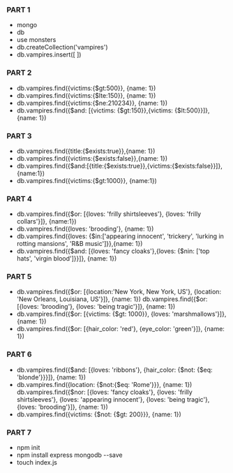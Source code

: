 ### PART 1
- mongo
- db
- use monsters
- db.createCollection('vampires')
- db.vampires.insert([ <paste seed file contents>])

### PART 2
<!-- Added {name: 1} to each query to just return the vampires' names and not their whole data object -->
- db.vampires.find({victims:{$gt:500}}, {name: 1})
- db.vampires.find({victims:{$lte:150}}, {name: 1})
- db.vampires.find({victims:{$ne:210234}}, {name: 1})
- db.vampires.find({$and: [{victims: {$gt:150}},{victims: {$lt:500}}]},{name: 1})

### PART 3
- db.vampires.find({title:{$exists:true}},{name: 1})
- db.vampires.find({victims:{$exists:false}},{name: 1})
- db.vampires.find({$and:[{title:{$exists:true}},{victims:{$exists:false}}]},{name:1})
- db.vampires.find({victims:{$gt:1000}}, {name:1})

### PART 4
- db.vampires.find({$or: [{loves: 'frilly shirtsleeves'}, {loves: 'frilly collars'}]}, {name:1})
- db.vampires.find({loves: 'brooding'}, {name: 1})
- db.vampires.find({loves: {$in:['appearing innocent', 'trickery', 'lurking in rotting mansions', 'R&B music']}},{name: 1})
- db.vampires.find({$and: [{loves: 'fancy cloaks'},{loves: {$nin: ['top hats', 'virgin blood']}}]}, {name: 1})

### PART 5
- db.vampires.find({$or: [{location:'New York, New York, US'}, {location: 'New Orleans, Louisiana, US'}]}, {name: 1})
db.vampires.find({$or: [{loves: 'brooding'}, {loves: 'being tragic'}]}, {name: 1})
- db.vampires.find({$or: [{victims: {$gt: 1000}}, {loves: 'marshmallows'}]}, {name: 1})
- db.vampires.find({$or: [{hair_color: 'red'}, {eye_color: 'green'}]}, {name: 1})

### PART 6
- db.vampires.find({$and: [{loves: 'ribbons'}, {hair_color: {$not: {$eq: 'blonde'}}}]}, {name: 1})
- db.vampires.find({location: {$not:{$eq: 'Rome'}}}, {name: 1})
db.vampires.find({$nor: [{loves: 'fancy cloaks'}, {loves: 'frilly shirtsleeves'}, {loves: 'appearing innocent'}, {loves: 'being tragic'}, {loves: 'brooding'}]}, {name: 1})
- db.vampires.find({victims: {$not: {$gt: 200}}}, {name: 1})

### PART 7
- npm init
- npm install express mongodb --save
- touch index.js
